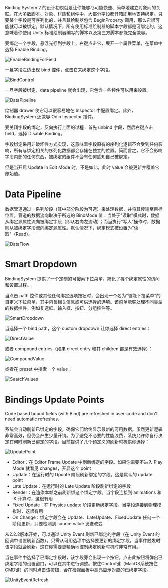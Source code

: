 Binding System 2 的设计初衷就是让你能够尽可能快速、简单地建立对象间的关联。在大多数脚本、对象、材质和组件中，大部分字段都开箱即用地支持绑定。只要某个字段是可序列化的，并且其绘制器包含 BeginProperty 调用，那么它很可能就可以被绑定。默认情况下，所有使用标准绘制器的脚本字段都是可绑定的，这意味着你使用 Unity 标准绘制器编写的脚本以及第三方脚本都能完全兼容。

要绑定一个字段，悬浮光标到字段上，右键点击它，展开一个属性菜单，在菜单中选择 Enable Binding。

![EnableBindingForField](image/EnableBindingForField.png)

一旦字段左边出现 bind 控件，点击它来绑定这个字段。

![BindControl](image/BindControl.png)

一旦字段被绑定，data pipeline 就会出现，它包含一些控件可以用来设置。

![DataPipeline](image/DataPipeline.png)

绘制器 drawer 使它可以很容易地在 Inspector 中配置绑定。此外，BindingSystem 还兼容 Odin Inspector 插件。

要关闭字段的绑定，反向执行上面的过程：首先 unbind 字段，然后右键点击 field，选择 Disable Binding。

字段绑定采用非破坏性方式实现，这意味着字段原有的序列化逻辑不会受到任何影响，所有与绑定相关的序列化数据都会存储在独立的位置。简而言之，它不会影响字段内部的任何东西，被绑定的组件不会有任何感知自己被绑定。

但是当开启 Update In Edit Mode 时，不是如此，此时 value 会被更新并覆盖它原始值。

# Data Pipeline

数据管道通过一系列阶段（其中部分阶段为可选）来处理数据，并将其传输至目标位置。管道的数据流向取决于所选的 BindMode 值：当处于"读取"模式时，数据从绑定源属性流向被绑定字段（即从右向左流动）；而当执行"写入"操作时，数据则从被绑定字段流向绑定源属性。默认情况下，绑定模式被设置为"读取"（Read）。

![DataFlow](image/DataFlow.png)

# Smart Dropdown

BindingSystem 提供了一个定制的可搜索下拉菜单，简化了每个绑定属性的访问和设置过程。

当点击 path 控件或其他任何绑定选项按钮时，会出现一个名为“智能下拉菜单”的自定义下拉菜单，其中包含相关信息或可供选择的选项。该菜单能够处理不同类型的数据控件，例如复选框、输入框、按钮、分组控件等。

![SmartDropdown](image/SmartDropdown.png)

当选择一个 bind path，这个 custom dropdown 让你选择 direct entries：

![DirectValue](image/DirectValue.png)

或者 compound entries（如果 direct entry 和其 children 都是有效选择）：

![CompoundValue](image/CompoundValue.png)

或者在 preset 中搜索一个 value：

![SearchValues](image/SearchValues.png)

# Bindings Update Points

Code based bound fields (with Bind<T>) are refreshed in user-code and don't need automatic refreshes.

系统会自动刷新已绑定的字段，确保它们始终显示最新的可用数据。虽然更新逻辑非常高效，但仍会产生少量开销。为了避免不必要的性能浪费，系统允许你自行决定在何时刷新已绑定的字段。目前提供了几个预定义的刷新时机供你选择：

![UpdatePoint](image/UpdatePoint.png)

- Editor：在 Editor Frame Update 中刷新绑定的字段。如果你需要不进入 Play Mode 就看见 changes，开启这个 point
- Update：在运行时的 Update 阶段刷新绑定的字段。这是默认的 update point
- Late Update：在运行时的 Late Update 阶段刷新绑定的字段
- Render：在渲染本帧之前刷新绑这个绑定字段。当字段连接到 animations 和 IK 计算时，这很有用
- Fixed Update：在 Physics update 阶段更新绑定字段。当字段连接到物理模拟时，这很有用
- On Change：绑定字段会在 Update、LateUpdate、FixedUpdate 任何一个阶段更新，只要检测到 source value 发送改变

从2.2.2版本开始，可以通过 Unity Event 刷新已绑定的字段（在 Unity Event 的回调中设置刷新函数）。只需从可用选项中选择要更新的绑定字段，当事件触发时该字段就会刷新。这在你需要更精确地控制绑定刷新时机时非常有用。

当在事件中选择了已绑定字段时，该字段旁会出现一个按钮。点击此按钮将弹出已绑定字段的设置窗口，可以在其中进行调整。按住Control键（MacOS系统按住CMD键）的同时点击该按钮，会在检视面板中高亮显示对应的已绑定字段。

![UnityEventRefresh](image/UnityEventRefresh.gif)
